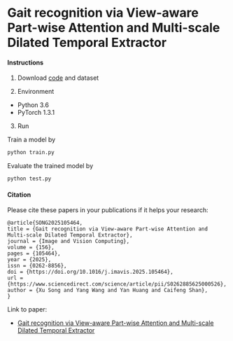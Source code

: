 # Gait recognition via View-aware Part-wise Attention and Multi-scale Dilated Temporal Extractor

#### Instructions

1.  Download [code](https://gitee.com/song-xu123/VPA) and dataset

2.   Environment

- Python 3.6
- PyTorch 1.3.1

3. Run

Train a model by
```bash
python train.py
```

Evaluate the trained model by
```bash
python test.py
```


#### Citation
Please cite these papers in your publications if it helps your research:
```
@article{SONG2025105464,
title = {Gait recognition via View-aware Part-wise Attention and Multi-scale Dilated Temporal Extractor},
journal = {Image and Vision Computing},
volume = {156},
pages = {105464},
year = {2025},
issn = {0262-8856},
doi = {https://doi.org/10.1016/j.imavis.2025.105464},
url = {https://www.sciencedirect.com/science/article/pii/S0262885625000526},
author = {Xu Song and Yang Wang and Yan Huang and Caifeng Shan},
}
```
Link to paper:
- [Gait recognition via View-aware Part-wise Attention and Multi-scale Dilated Temporal Extractor](https://www.sciencedirect.com/science/article/abs/pii/S0262885625000526)
